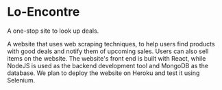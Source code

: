 # Lo-Encontre
A one-stop site to look up deals. 


A website that uses web scraping techniques, to help users find products with good deals and notify them of upcoming sales. Users can also sell items on the website. The website's front end is built with React, while NodeJS is used as the backend development tool and MongoDB as the database. We plan to deploy the website on Heroku and test it using Selenium.
